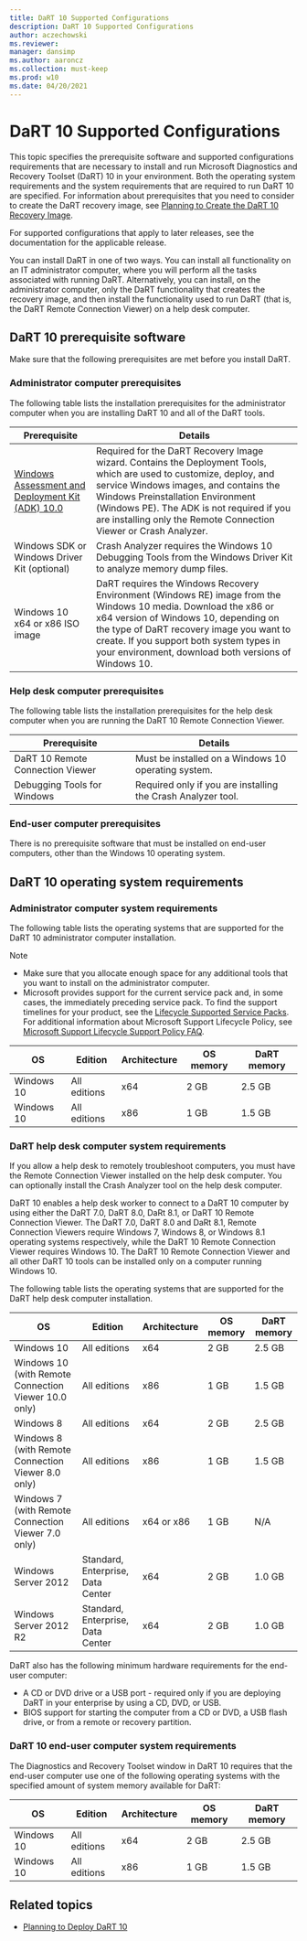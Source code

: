 ```yaml
---
title: DaRT 10 Supported Configurations
description: DaRT 10 Supported Configurations
author: aczechowski
ms.reviewer: 
manager: dansimp
ms.author: aaroncz
ms.collection: must-keep
ms.prod: w10
ms.date: 04/20/2021
---
```


# DaRT 10 Supported Configurations

This topic specifies the prerequisite software and supported configurations requirements that are necessary to install and run Microsoft Diagnostics and Recovery Toolset (DaRT) 10 in your environment. Both the operating system requirements and the system requirements that are required to run DaRT 10 are specified. For information about prerequisites that you need to consider to create the DaRT recovery image, see [Planning to Create the DaRT 10 Recovery Image](planning-to-create-the-dart-10-recovery-image.md).

For supported configurations that apply to later releases, see the documentation for the applicable release.

You can install DaRT in one of two ways. You can install all functionality on an IT administrator computer, where you will perform all the tasks associated with running DaRT. Alternatively, you can install, on the administrator computer, only the DaRT functionality that creates the recovery image, and then install the functionality used to run DaRT (that is, the DaRT Remote Connection Viewer) on a help desk computer.

## DaRT 10 prerequisite software

Make sure that the following prerequisites are met before you install DaRT.

### Administrator computer prerequisites

The following table lists the installation prerequisites for the administrator computer when you are installing DaRT 10 and all of the DaRT tools.

| Prerequisite | Details |
|--|--|
| [Windows Assessment and Deployment Kit (ADK) 10.0](/windows-hardware/get-started/adk-install) | Required for the DaRT Recovery Image wizard. Contains the Deployment Tools, which are used to customize, deploy, and service Windows images, and contains the Windows Preinstallation Environment (Windows PE). The ADK is not required if you are installing only the Remote Connection Viewer or Crash Analyzer. |
| Windows SDK or Windows Driver Kit (optional) | Crash Analyzer requires the Windows 10 Debugging Tools from the Windows Driver Kit to analyze memory dump files. |
| Windows 10 x64 or x86 ISO image | DaRT requires the Windows Recovery Environment (Windows RE) image from the Windows 10 media. Download the x86 or x64 version of Windows 10, depending on the type of DaRT recovery image you want to create. If you support both system types in your environment, download both versions of Windows 10. |

### Help desk computer prerequisites

The following table lists the installation prerequisites for the help desk computer when you are running the DaRT 10 Remote Connection Viewer.

| Prerequisite | Details |
|--|--|
| DaRT 10 Remote Connection Viewer | Must be installed on a Windows 10 operating system. |
| Debugging Tools for Windows | Required only if you are installing the Crash Analyzer tool. |

### End-user computer prerequisites

There is no prerequisite software that must be installed on end-user computers, other than the Windows 10 operating system.

## DaRT 10 operating system requirements

### Administrator computer system requirements

The following table lists the operating systems that are supported for the DaRT 10 administrator computer installation.

> [!NOTE]
>
> - Make sure that you allocate enough space for any additional tools that you want to install on the administrator computer.
> - Microsoft provides support for the current service pack and, in some cases, the immediately preceding service pack. To find the support timelines for your product, see the [Lifecycle Supported Service Packs](https://go.microsoft.com/fwlink/p/?LinkId=31975). For additional information about Microsoft Support Lifecycle Policy, see [Microsoft Support Lifecycle Support Policy FAQ](https://go.microsoft.com/fwlink/p/?LinkId=31976).

| OS | Edition | Architecture | OS memory | DaRT memory |
|--|--|--|--|--|
| Windows 10 | All editions | x64 | 2 GB | 2.5 GB |
| Windows 10 | All editions | x86 | 1 GB | 1.5 GB |

### DaRT help desk computer system requirements

If you allow a help desk to remotely troubleshoot computers, you must have the Remote Connection Viewer installed on the help desk computer. You can optionally install the Crash Analyzer tool on the help desk computer.

DaRT 10 enables a help desk worker to connect to a DaRT 10 computer by using either the DaRT 7.0, DaRT 8.0, DaRt 8.1, or DaRT 10 Remote Connection Viewer. The DaRT 7.0, DaRT 8.0 and DaRt 8.1, Remote Connection Viewers require Windows 7, Windows 8, or Windows 8.1 operating systems respectively, while the DaRT 10 Remote Connection Viewer requires Windows 10. The DaRT 10 Remote Connection Viewer and all other DaRT 10 tools can be installed only on a computer running Windows 10.

The following table lists the operating systems that are supported for the DaRT help desk computer installation.

| OS | Edition | Architecture | OS memory | DaRT memory |
|--|--|--|--|--|
| Windows 10 | All editions | x64 | 2 GB | 2.5 GB |
| Windows 10 (with Remote Connection Viewer 10.0 only) | All editions | x86 | 1 GB | 1.5 GB |
| Windows 8 | All editions | x64 | 2 GB | 2.5 GB |
| Windows 8 (with Remote Connection Viewer 8.0 only) | All editions | x86 | 1 GB | 1.5 GB |
| Windows 7 (with Remote Connection Viewer 7.0 only) | All editions | x64 or x86 | 1 GB | N/A |
| Windows Server 2012 | Standard, Enterprise, Data Center | x64 | 2 GB | 1.0 GB |
| Windows Server 2012 R2 | Standard, Enterprise, Data Center | x64 | 2 GB | 1.0 GB |

DaRT also has the following minimum hardware requirements for the end-user computer:

- A CD or DVD drive or a USB port - required only if you are deploying DaRT in your enterprise by using a CD, DVD, or USB.
- BIOS support for starting the computer from a CD or DVD, a USB flash drive, or from a remote or recovery partition.

### DaRT 10 end-user computer system requirements

The Diagnostics and Recovery Toolset window in DaRT 10 requires that the end-user computer use one of the following operating systems with the specified amount of system memory available for DaRT:

| OS | Edition | Architecture | OS memory | DaRT memory |
|--|--|--|--|--|
| Windows 10 | All editions | x64 | 2 GB | 2.5 GB |
| Windows 10 | All editions | x86 | 1 GB | 1.5 GB |

## Related topics

- [Planning to Deploy DaRT 10](planning-to-deploy-dart-10.md)
